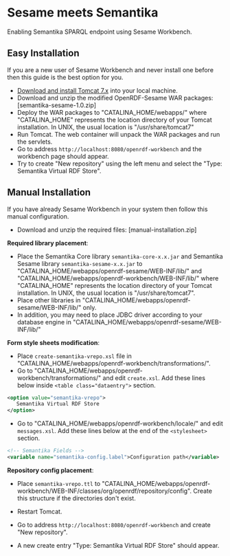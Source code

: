 Sesame meets Semantika
======================

Enabling Semantika SPARQL endpoint using Sesame Workbench.

Easy Installation
-----------------

If you are a new user of Sesame Workbench and never install one before then this guide is the best option for you.

* [Download and install Tomcat 7.x](http://tomcat.apache.org/download-70.cgi) into your local machine.
* Download and unzip the modified OpenRDF-Sesame WAR packages: [semantika-sesame-1.0.zip]
* Deploy the WAR packages to "CATALINA_HOME/webapps/" where "CATALINA_HOME" represents the location directory of your
Tomcat installation. In UNIX, the usual location is "/usr/share/tomcat7"
* Run Tomcat. The web container will unpack the WAR packages and run the servlets.
* Go to address `http://localhost:8080/openrdf-workbench` and the workbench page should appear.
* Try to create "New repository" using the left menu and select the "Type: Semantika Virtual RDF Store".


Manual Installation
-------------------

If you have already Sesame Workbench in your system then follow this manual configuration.

* Download and unzip the required files: [manual-installation.zip]

**Required library placement**:
* Place the Semantika Core library `semantika-core-x.x.jar` and Semantika Sesame library `semantika-sesame-x.x.jar`
to "CATALINA_HOME/webapps/openrdf-sesame/WEB-INF/lib/" and "CATALINA_HOME/webapps/openrdf-workbench/WEB-INF/lib/"
where "CATALINA_HOME" represents the location directory of your Tomcat installation. In UNIX, the usual location
is "/usr/share/tomcat7".
* Place other libraries in "CATALINA_HOME/webapps/openrdf-sesame/WEB-INF/lib/" only.
* In addition, you may need to place JDBC driver according to your database engine in
"CATALINA_HOME/webapps/openrdf-sesame/WEB-INF/lib/"

**Form style sheets modification**:
* Place `create-semantika-vrepo.xsl` file in "CATALINA_HOME/webapps/openrdf-workbench/transformations/".
* Go to "CATALINA_HOME/webapps/openrdf-workbench/transformations/" and edit `create.xsl`. Add these lines below
inside `<table class="dataentry">` section.
```xml
<option value="semantika-vrepo">
   Semantika Virtual RDF Store
</option>
```
* Go to "CATALINA_HOME/webapps/openrdf-workbench/locale/" and edit `messages.xsl`. Add these lines below at the
end of the `<stylesheet>` section.
```xml
<!-- Semantika Fields -->
<variable name="semantika-config.label">Configuration path</variable>
```

**Repository config placement**:
* Place `semantika-vrepo.ttl` to "CATALINA_HOME/webapps/openrdf-workbench/WEB-INF/classes/org/openrdf/repository/config".
Create this structure if the directories don't exist.


* Restart Tomcat.
* Go to address `http://localhost:8080/openrdf-workbench` and create "New repository".
* A new create entry "Type: Semantika Virtual RDF Store" should appear.
